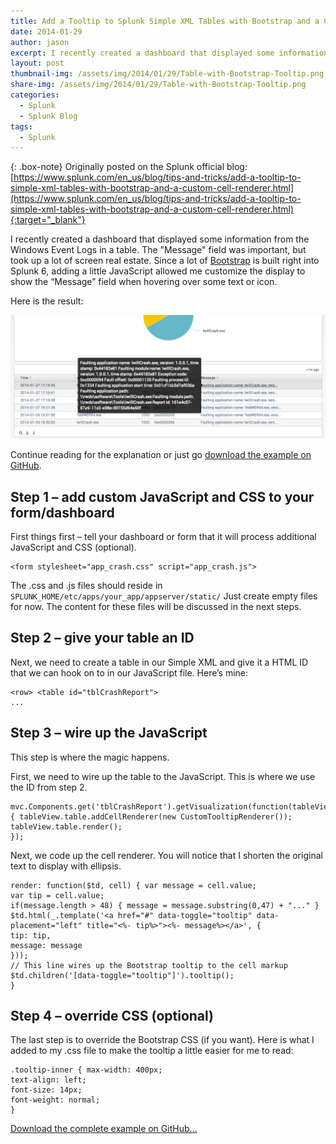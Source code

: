 ```yaml
---
title: Add a Tooltip to Splunk Simple XML Tables with Bootstrap and a Custom Cell Renderer
date: 2014-01-29
author: jason
excerpt: I recently created a dashboard that displayed some information from the Windows Event Logs in a table.  The "Message" field was important, but took up a lot of screen real estate.  Since a lot of Bootstrap is built right into Splunk 6, adding a little JavaScript allowed me customize the display to show the "Message" field when hovering over some text or icon.
layout: post
thumbnail-img: /assets/img/2014/01/29/Table-with-Bootstrap-Tooltip.png
share-img: /assets/img/2014/01/29/Table-with-Bootstrap-Tooltip.png
categories:
  - Splunk
  - Splunk Blog
tags:
  - Splunk
---
```

{: .box-note}
Originally posted on the Splunk official blog: [https://www.splunk.com/en_us/blog/tips-and-tricks/add-a-tooltip-to-simple-xml-tables-with-bootstrap-and-a-custom-cell-renderer.html](https://www.splunk.com/en_us/blog/tips-and-tricks/add-a-tooltip-to-simple-xml-tables-with-bootstrap-and-a-custom-cell-renderer.html){:target="_blank"}

I recently created a dashboard that displayed some information from the Windows Event Logs in a table.  The "Message" field was important, but took up a lot of screen real estate.  Since a lot of [Bootstrap](http://getbootstrap.com/) is built right into Splunk 6, adding a little JavaScript allowed me customize the display to show the “Message” field when hovering over some text or icon.

Here is the result:

![tooltip](/assets/img/2014/01/29/Table-with-Bootstrap-Tooltip.png)

Continue reading for the explanation or just go [download the example on GitHub](https://github.com/JasonConger/SplunkTooltipExample).

## Step 1 – add custom JavaScript and CSS to your form/dashboard
First things first – tell your dashboard or form that it will process additional JavaScript and CSS (optional).

~~~
<form stylesheet="app_crash.css" script="app_crash.js">
~~~

The .css and .js files should reside in `SPLUNK_HOME/etc/apps/your_app/appserver/static/` Just create empty files for now.  The content for these files will be discussed in the next steps.

## Step 2 – give your table an ID
Next, we need to create a table in our Simple XML and give it a HTML ID that we can hook on to in our JavaScript file.  Here’s mine:

~~~
<row> <table id="tblCrashReport">
...
~~~

## Step 3 – wire up the JavaScript
This step is where the magic happens.

First, we need to wire up the table to the JavaScript.  This is where we use the ID from step 2.

~~~
mvc.Components.get('tblCrashReport').getVisualization(function(tableView) { tableView.table.addCellRenderer(new CustomTooltipRenderer());
tableView.table.render();
});
~~~

Next, we code up the cell renderer.  You will notice that I shorten the original text to display with ellipsis.

~~~
render: function($td, cell) { var message = cell.value;
var tip = cell.value;
if(message.length > 48) { message = message.substring(0,47) + "..." }
$td.html(_.template('<a href="#" data-toggle="tooltip" data-placement="left" title="<%- tip%>"><%- message%></a>', {
tip: tip,
message: message
}));
// This line wires up the Bootstrap tooltip to the cell markup
$td.children('[data-toggle="tooltip"]').tooltip();
}
~~~

## Step 4 – override CSS (optional)
The last step is to override the Bootstrap CSS (if you want).  Here is what I added to my .css file to make the tooltip a little easier for me to read:

~~~
.tooltip-inner { max-width: 400px;
text-align: left;
font-size: 14px;
font-weight: normal;
}
~~~

[Download the complete example on GitHub...](https://github.com/JasonConger/SplunkTooltipExample)